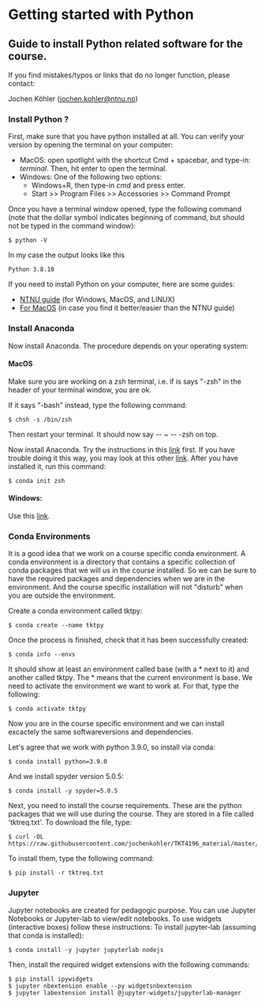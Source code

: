 # Getting started with Python

## Guide to install Python related software for the course.

If you find mistakes/typos or links that do no longer function, please contact: 

Jochen Köhler (jochen.kohler@ntnu.no)

### Install Python ?

First, make sure that you have python installed at all. You can verify your version by opening the terminal on your computer:

+ MacOS: open spotlight with the shortcut Cmd + spacebar, and type-in: *terminal*. Then, hit enter to open the terminal.
+ Windows: One of the following two options: 
    - Windows+R, then type-in *cmd* and press enter.
    - Start >> Program Files >> Accessories >> Command Prompt

Once you have a terminal window opened, type the following command (note that the dollar symbol indicates beginning of command, but should not be typed in the command window):
```
$ python -V
```

In my case the output looks like this
```
Python 3.8.10
```

If you need to install Python on your computer, here are some guides:
+ [NTNU guide](https://innsida.ntnu.no/wiki/-/wiki/English/Installing+Python#section-Installing+Python-Install+the+latest+version+of+Python) (for Windows, MacOS, and LINUX)
+ [For MacOS](https://opensource.com/article/19/5/python-3-default-mac) (in case you find it better/easier than the NTNU guide)

### Install Anaconda
Now install Anaconda.  The procedure depends on your operating system:

#### MacOS

Make sure you are working on a zsh terminal, i.e. if is says "-zsh" in the header of your terminal window, you are ok. 

If it says "-bash" instead, type the following command:
```
$ chsh -s /bin/zsh
```
Then restart your terminal. It should now say -- ~ -- -zsh on top. 

Now install Anaconda. Try the instructions in this [link](https://towardsdatascience.com/how-to-successfully-install-anaconda-on-a-mac-and-actually-get-it-to-work-53ce18025f97) first. If you have trouble doing it this way, you may look at this other [link](https://docs.anaconda.com/anaconda/install/mac-os/#macos-graphical-install). 
After you have installed it, run this command: 
```
$ conda init zsh
```

#### Windows: 
Use this [link](https://docs.anaconda.com/anaconda/install/windows/).



### Conda Environments

It is a good idea that we work on a course specific conda environment. A conda environment is a directory that contains a specific collection of conda packages that we will us in the course installed. So we can be sure to have the required packages and dependencies when we are in the environment. And the course specific installation will not "disturb" when you are outside the environment. 

Create a conda environment called tktpy: 
```
$ conda create --name tktpy
```

Once the process is finished, check that it has been successfully created:
```
$ conda info --envs
```

It should show at least an environment called base (with a * next to it) and another called tktpy. The * means that the current environment is base. We need to activate the environment we want to work at. For that, type the following:
```
$ conda activate tktpy
```
Now you are in the course specific environment and we can install excactely the same softwareversions and dependencies.

Let's agree that we work with python 3.9.0, so install via conda:
```
$ conda install python=3.9.0
```
And we install spyder version 5.0.5:
```
$ conda install -y spyder=5.0.5
```
Next, you need to install the course requirements. These are the python packages that we will use during the course. They are stored in a file called 'tktreq.txt'. To download the file, type:
```
$ curl -OL https://raw.githubusercontent.com/jochenkohler/TKT4196_material/master/tktreq.txt
```

To install them, type the following command:
```
$ pip install -r tktreq.txt 
```

### Jupyter

Jupyter notebooks are created for pedagogic purpose. You can use Jupyter Notebooks or Jupyter-lab to view/edit notebooks. To use widgets (interactive boxes) follow these instructions:
To install jupyter-lab (assuming that conda is installed): 
```
$ conda install -y jupyter jupyterlab nodejs
```

Then, install the required widget extensions with the following commands:
```
$ pip install ipywidgets
$ jupyter nbextension enable --py widgetsnbextension
$ jupyter labextension install @jupyter-widgets/jupyterlab-manager
```
